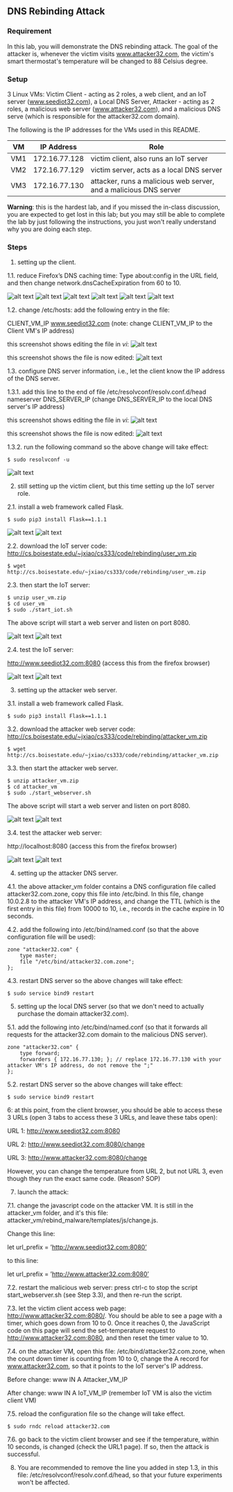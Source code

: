 ## DNS Rebinding Attack

### Requirement

In this lab, you will demonstrate the DNS rebinding attack. The goal of the attacker is, whenever the victim visits www.attacker32.com, the victim's smart thermostat's temperature will be changed to 88 Celsius degree.

### Setup

3 Linux VMs: Victim Client - acting as 2 roles, a web client, and an IoT server (www.seediot32.com), a Local DNS Server, Attacker - acting as 2 roles, a malicious web server (www.attacker32.com), and a malicious DNS serve (which is responsible for the attacker32.com domain).

The following is the IP addresses for the VMs used in this README.

| VM  |  IP Address   |                          Role                                         |
|-----|---------------|-----------------------------------------------------------------------|
| VM1 | 172.16.77.128 |   victim client, also runs an IoT server                              |
| VM2 | 172.16.77.129 |   victim server, acts as a local DNS server                           |
| VM3 | 172.16.77.130 |   attacker, runs a malicious web server, and a malicious DNS server   |

**Warning**: this is the hardest lab, and if you missed the in-class discussion, you are expected to get lost in this lab; but you may still be able to complete the lab by just following the instructions, you just won't really understand why you are doing each step.

### Steps

1. setting up the client.

1.1. reduce Firefox’s DNS caching time: Type about:config in the URL field, and then change network.dnsCacheExpiration from 60 to 10.
 
![alt text](lab-rebinding-firefox-setting-p1.png "change cache expiration time")
![alt text](lab-rebinding-firefox-setting-p2.png "change cache expiration time")
![alt text](lab-rebinding-firefox-setting-p3.png "change cache expiration time")
![alt text](lab-rebinding-firefox-setting-p4.png "change cache expiration time")
![alt text](lab-rebinding-firefox-setting-p5.png "change cache expiration time")
![alt text](lab-rebinding-firefox-setting-p6.png "change cache expiration time")

1.2. change /etc/hosts: add the following entry in the file:

CLIENT_VM_IP	www.seediot32.com (note: change CLIENT_VM_IP to the Client VM's IP address)

this screenshot shows editing the file in *vi*:
![alt text](lab-rebinding-change-hosts.png "change /etc/hosts")

this screenshot shows the file is now edited:
![alt text](lab-rebinding-change-hosts-done.png "change /etc/hosts")

1.3. configure DNS server information, i.e., let the client know the IP address of the DNS server.

1.3.1. add this line to the end of file /etc/resolvconf/resolv.conf.d/head
nameserver DNS_SERVER_IP (change DNS_SERVER_IP to the local DNS server's IP address)

this screenshot shows editing the file in *vi*:
![alt text](lab-rebinding-edit-file.png "edit the file")

this screenshot shows the file is now edited:
![alt text](lab-rebinding-configure-dns.png "configure dns")

1.3.2. run the following command so the above change will take effect:

```console
$ sudo resolvconf -u
```

![alt text](lab-rebinding-resolvconf.png "resolvconf command")

2. still setting up the victim client, but this time setting up the IoT server role.

2.1. install a web framework called Flask.

```console
$ sudo pip3 install Flask==1.1.1
```

![alt text](lab-rebinding-victim-web-server.png "command to install Flask")
![alt text](lab-rebinding-victim-web-server-installing.png "command to install Flask")

2.2. download the IoT server code: http://cs.boisestate.edu/~jxiao/cs333/code/rebinding/user_vm.zip

```console
$ wget http://cs.boisestate.edu/~jxiao/cs333/code/rebinding/user_vm.zip
```

2.3. then start the IoT server:

```console
$ unzip user_vm.zip
$ cd user_vm
$ sudo ./start_iot.sh
```

The above script will start a web server and listen on port 8080.

![alt text](lab-rebinding-start-iot.png "command to start iot web server")
![alt text](lab-rebinding-iot-started.png "iot server is started")

2.4. test the IoT server:

http://www.seediot32.com:8080 (access this from the firefox browser)

![alt text](lab-rebinding-test-iot-p1.png "test iot server")
![alt text](lab-rebinding-test-iot-p2.png "test iot server success")

3. setting up the attacker web server.

3.1. install a web framework called Flask.

```console
$ sudo pip3 install Flask==1.1.1
```

3.2. download the attacker web server code: http://cs.boisestate.edu/~jxiao/cs333/code/rebinding/attacker_vm.zip

```console
$ wget http://cs.boisestate.edu/~jxiao/cs333/code/rebinding/attacker_vm.zip
```

3.3. then start the attacker web server.

```console
$ unzip attacker_vm.zip
$ cd attacker_vm
$ sudo ./start_webserver.sh
```

The above script will start a web server and listen on port 8080.

![alt text](lab-rebinding-start-attacker-web-server.png "command to start attacker web server")
![alt text](lab-rebinding-attacker-web-server-started.png "attacker web server is started")

3.4. test the attacker web server:

http://localhost:8080 (access this from the firefox browser)

![alt text](lab-rebinding-test-attacker-web-p1.png "test attacker web server")
![alt text](lab-rebinding-test-attacker-web-p2.png "test attacker web server success")

4. setting up the attacker DNS server.

4.1. the above attacker_vm folder contains a DNS configuration file called attacker32.com.zone, copy this file into /etc/bind. In this file, change 10.0.2.8 to the attacker VM's IP address, and change the TTL (which is the first entry in this file) from 10000 to 10, i.e., records in the cache expire in 10 seconds.

4.2. add the following into /etc/bind/named.conf (so that the above configuration file will be used):

```console
zone "attacker32.com" {
	type master;
	file "/etc/bind/attacker32.com.zone";
};
```

4.3. restart DNS server so the above changes will take effect:

```console
$ sudo service bind9 restart
```

5. setting up the local DNS server (so that we don't need to actually purchase the domain attacker32.com).

5.1. add the following into /etc/bind/named.conf (so that it forwards all requests for the attacker32.com domain to the malicious DNS server).

```console
zone "attacker32.com" {
	type forward;
	forwarders { 172.16.77.130; }; // replace 172.16.77.130 with your attacker VM's IP address, do not remove the ";"
};
```

5.2. restart DNS server so the above changes will take effect:

```console
$ sudo service bind9 restart
```

6: at this point, from the client browser, you should be able to access these 3 URLs (open 3 tabs to access these 3 URLs, and leave these tabs open):

URL 1: http://www.seediot32.com:8080

URL 2: http://www.seediot32.com:8080/change

URL 3: http://www.attacker32.com:8080/change

However, you can change the temperature from URL 2, but not URL 3, even though they run the exact same code. (Reason? SOP)

7. launch the attack:

7.1. change the javascript code on the attacker VM. It is still in the attacker_vm folder, and it's this file: attacker_vm/rebind_malware/templates/js/change.js.

Change this line:

let url_prefix = ’http://www.seediot32.com:8080’

to this line:

let url_prefix = ’http://www.attacker32.com:8080’

7.2. restart the malicious web server: press ctrl-c to stop the script start_webserver.sh (see Step 3.3), and then re-run the script.

7.3. let the victim client access web page: http://www.attacker32.com:8080/. You should be able to see a page with a timer, which goes down from 10 to 0. Once it reaches 0, the JavaScript code on this page will send the set-temperature request to http://www.attacker32.com:8080, and then reset the timer value to 10. 

7.4. on the attacker VM, open this file: /etc/bind/attacker32.com.zone, when the count down timer is counting from 10 to 0, change the A record for www.attacker32.com, so that it points to the IoT server's IP address.

Before change:
www IN A Attacker_VM_IP

After change:
www IN A IoT_VM_IP (remember IoT VM is also the victim client VM)

7.5. reload the configuration file so the change will take effect.

```console
$ sudo rndc reload attacker32.com
```

7.6. go back to the victim client browser and see if the temperature, within 10 seconds, is changed (check the URL1 page). If so, then the attack is successful.

8. You are recommended to remove the line you added in step 1.3, in this file: /etc/resolvconf/resolv.conf.d/head, so that your future experiments won't be affected.

